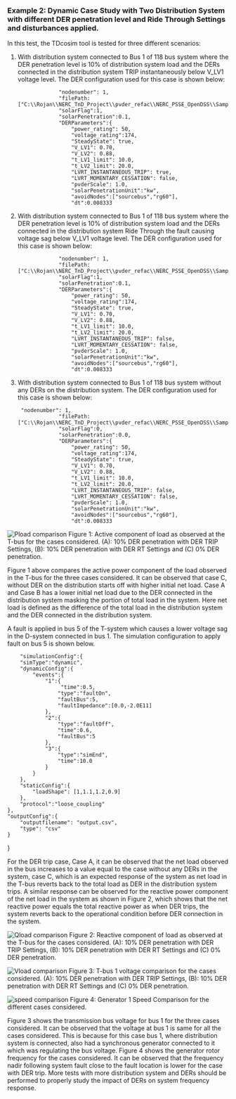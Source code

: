 
### Example 2: Dynamic Case Study with Two Distribution System with different DER penetration level and Ride Through Settings and disturbances applied.

In this test, the TDcosim tool is tested for three different scenarios:
1. With distribution system connected to Bus 1 of 118 bus system where the DER penetration level is 10% of distribution system load and the DERs connected in the distribution system TRIP instantaneously below V_LV1 voltage level. The DER configuration used for this case is shown below:

                    "nodenumber": 1,
                    "filePath: ["C:\\Rojan\\NERC_TnD_Project\\pvder_refac\\NERC_PSSE_OpenDSS\\SampleData\\DNetworks\\123Bus\\case123ZIP.dss"],
                    "solarFlag":1,
                    "solarPenetration":0.1,
                    "DERParameters":{
                        "power_rating": 50,
                        "voltage_rating":174,
                        "SteadyState": true,
                        "V_LV1": 0.70,
                        "V_LV2": 0.88,
                        "t_LV1_limit": 10.0,  
                        "t_LV2_limit": 20.0,
                        "LVRT_INSTANTANEOUS_TRIP": true,
                        "LVRT_MOMENTARY_CESSATION": false,
                        "pvderScale": 1.0,
                        "solarPenetrationUnit":"kw",
                        "avoidNodes":["sourcebus","rg60"],
                        "dt":0.008333
                    


2. With distribution system connected to Bus 1 of 118 bus system where the DER penetration level is 10% of distribution system load and the DERs connected in the distribution system Ride Through the fault causing voltage sag below V_LV1 voltage level. The DER configuration used for this case is shown below:


                    "nodenumber": 1,
                    "filePath: ["C:\\Rojan\\NERC_TnD_Project\\pvder_refac\\NERC_PSSE_OpenDSS\\SampleData\\DNetworks\\123Bus\\case123ZIP.dss"],
                    "solarFlag":1,
                    "solarPenetration":0.1,
                    "DERParameters":{
                        "power_rating": 50,
                        "voltage_rating":174,
                        "SteadyState": true,
                        "V_LV1": 0.70,
                        "V_LV2": 0.88,
                        "t_LV1_limit": 10.0,  
                        "t_LV2_limit": 20.0,
                        "LVRT_INSTANTANEOUS_TRIP": false,
                        "LVRT_MOMENTARY_CESSATION": false,
                        "pvderScale": 1.0,
                        "solarPenetrationUnit":"kw",
                        "avoidNodes":["sourcebus","rg60"],
                        "dt":0.008333
                        
3. With distribution system connected to Bus 1 of 118 bus system without any DERs on the distribution system. The DER configuration used for this case is shown below:


        "nodenumber": 1,
                    "filePath: ["C:\\Rojan\\NERC_TnD_Project\\pvder_refac\\NERC_PSSE_OpenDSS\\SampleData\\DNetworks\\123Bus\\case123ZIP.dss"],
                    "solarFlag":0,
                    "solarPenetration":0.0,
                    "DERParameters":{
                        "power_rating": 50,
                        "voltage_rating":174,
                        "SteadyState": true,
                        "V_LV1": 0.70,
                        "V_LV2": 0.88,
                        "t_LV1_limit": 10.0,  
                        "t_LV2_limit": 20.0,
                        "LVRT_INSTANTANEOUS_TRIP": false,
                        "LVRT_MOMENTARY_CESSATION": false,
                        "pvderScale": 1.0,
                        "solarPenetrationUnit":"kw",
                        "avoidNodes":["sourcebus","rg60"],
                        "dt":0.008333
                        

![Pload comparison](Use%20Case%20Results/Study%201/Pload_comparison_study_1.png)
Figure 1: Active component of load as observed at the T-bus for the cases considered. (A): 10% DER penetration with DER TRIP Settings, (B): 10% DER penetration with DER RT Settings and (C) 0% DER penetration.

Figure 1 above compares the active power component of the load observed in the T-bus for the three cases considered. It can be observed that case C, without DER on the distribution starts off with higher initial net load. Case A and Case B has a lower initial net load due to the DER connected in the distribution system masking the portion of total load in the system. Here net load is defined as the difference of the total load in the distribution system and the DER connected in the distribution system. 

A fault is applied in bus 5 of the T-system which causes a lower voltage sag in the D-system connected in bus 1. The simulation configuration to apply fault on bus 5 is shown below.


        "simulationConfig":{
        "simType":"dynamic",
        "dynamicConfig":{
            "events":{
                "1":{
                     "time":0.5,
                    "type":"faultOn",
                    "faultBus":5,
                    "faultImpedance":[0.0,-2.0E11]
                },
                "2":{
                    "type":"faultOff",
                    "time":0.6,
                    "faultBus":5
                },
                "3":{
                    "type":"simEnd",
                    "time":10.0
                }
            }
        },
        "staticConfig":{
            "loadShape": [1,1.1,1.2,0.9]
        },
        "protocol":"loose_coupling"
    },
    "outputConfig":{
        "outputfilename": "output.csv",
        "type": "csv"
    }
}


For the DER trip case, Case A, it can be observed that the net load observed in the bus increases to a value equal to the case without any DERs in the system, case C, which is an expected response of the system as net load in the T-bus reverts back to the total load as DER in the distribution system trips. A similar response can be observed for the reactive power component of the net load in the system as shown in Figure 2, which shows that the net reactive power equals the total reactive power as when DER trips, the system reverts back to the operational condition before DER connection in the system.

![Qload comparison](Use%20Case%20Results/Study%201/Qload_comparison_study_1.png)
Figure 2: Reactive component of load as observed at the T-bus for the cases considered. (A): 10% DER penetration with DER TRIP Settings, (B): 10% DER penetration with DER RT Settings and (C) 0% DER penetration.

![Vload comparison](Use%20Case%20Results/Study%201/Vload_comparison_study_1.png)
Figure 3:  T-bus 1 voltage comparison for the cases considered. (A): 10% DER penetration with DER TRIP Settings, (B): 10% DER penetration with DER RT Settings and (C) 0% DER penetration.

![speed comparison](Use%20Case%20Results/Study%201/Generator1_speed_study_1.png)
Figure 4:  Generator 1 Speed Comparison for the different cases considered.

Figure 3 shows the transmission bus voltage for bus 1 for the three cases considered. It can be observed that the voltage at bus 1 is same for all the cases considered. This is because for this case bus 1, where distribution system is connected, also had a synchronous generator connected to it which was regulating the bus voltage. Figure 4 shows the generator rotor frequency for the cases considered. It can be observed that the frequency nadir following system fault close to the fault location is lower for the case with DER trip. More tests with more distribution system and DERs should be performed to properly study the impact of DERs on system frequency response.


